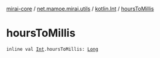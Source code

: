 [mirai-core](../../index.md) / [net.mamoe.mirai.utils](../index.md) / [kotlin.Int](index.md) / [hoursToMillis](./hours-to-millis.md)

# hoursToMillis

`inline val `[`Int`](https://kotlinlang.org/api/latest/jvm/stdlib/kotlin/-int/index.html)`.hoursToMillis: `[`Long`](https://kotlinlang.org/api/latest/jvm/stdlib/kotlin/-long/index.html)